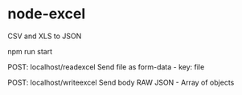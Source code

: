 # node-excel
CSV and XLS to JSON


npm run start

POST: localhost/readexcel
Send file as form-data - key: file


POST: localhost/writeexcel
Send body RAW JSON - Array of objects
